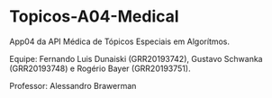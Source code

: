 # Topicos-A04-Medical

App04 da API Médica de Tópicos Especiais em Algorítmos.

Equipe: Fernando Luis Dunaiski (GRR20193742), Gustavo Schwanka (GRR20193748) e Rogério Bayer (GRR20193751).

Professor: Alessandro Brawerman

